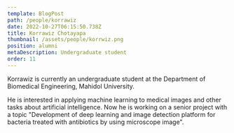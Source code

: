 ```yaml
---
template: BlogPost
path: /people/korrawiz 
date: 2022-10-27T06:15:50.738Z
title: Korrawiz Chotayapa
thumbnail: /assets/people/korrwiz.png
position: alumni
metaDescription: Undergraduate student
order: 11
---
```

Korrawiz is currently an undergraduate student at the Department of Biomedical Engineering, Mahidol University.

He is interested in applying machine learning to medical images and other tasks about artificial intelligence. Now he is working on a senior project with a topic 
"Development of deep learning and image detection platform for bacteria treated with antibiotics by using microscope image".

